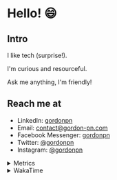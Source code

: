 # Hello! 😄

## Intro

I like tech (surprise!).

I'm curious and resourceful.

Ask me anything, I'm friendly!

## Reach me at

- LinkedIn: [gordonpn](https://www.linkedin.com/in/gordonpn/)
- Email: [contact@gordon-pn.com](mailto:contact@gordon-pn.com)
- Facebook Messenger: [gordonpn](https://www.messenger.com/t/Gordonpn)
- Twitter: [@gordonpn](https://twitter.com/Gordonpn)
- Instagram: [@gordonpn](https://www.instagram.com/gordonpn/)

<details>
  <summary>Metrics</summary>

  <img align="center" src="https://github.com/gordonpn/gordonpn/blob/master/github-metrics.svg" alt="GitHub Metrics">

</details>

<details>
  <summary>WakaTime</summary>

  <!--START_SECTION:waka-->
📊 **This Week I Spent My Time On** 

```text
💬 Programming Languages: 
Java                     10 hrs 48 mins      █████████████████████░░░░   83.12 % 
GitIgnore file           47 mins             ██░░░░░░░░░░░░░░░░░░░░░░░   06.05 % 
XML                      25 mins             █░░░░░░░░░░░░░░░░░░░░░░░░   03.33 % 
Bash                     19 mins             █░░░░░░░░░░░░░░░░░░░░░░░░   02.54 % 
Brazil Dependency Config 10 mins             ░░░░░░░░░░░░░░░░░░░░░░░░░   01.30 % 

🔥 Editors: 
Intellijidea             12 hrs 32 mins      ████████████████████████░   96.48 % 
VS Code                  27 mins             █░░░░░░░░░░░░░░░░░░░░░░░░   03.52 % 
```


 Last Updated on 03/04/2024 16:19:48 UTC
<!--END_SECTION:waka-->
</details>
